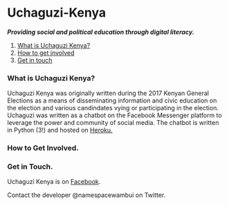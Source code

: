 # Uchaguzi-Kenya

***Providing social and political education through digital literacy.***

1. [What is Uchaguzi Kenya?](#what-is-uchaguzi-kenya)
2. [How to get involved](#how-to-get-involved)
3. [Get in touch](#get-in-touch)


### What is Uchaguzi Kenya?

Uchaguzi Kenya was originally written during the 2017 Kenyan General Elections as a means of disseminating information and civic education on the election and various candindates vying or participating in the election. Uchaguzi was written as a chatbot on the Facebook Messenger platform to leverage the power and community of social media. The chatbot is written in Python (3!) and hosted on [Heroku.](https://www.heroku.com/)

### How to Get Involved.

### Get in Touch.
Uchaguzi Kenya is on [Facebook](https://www.facebook.com/UchaguziKE/).


Contact the developer @namespacewambui on Twitter.


